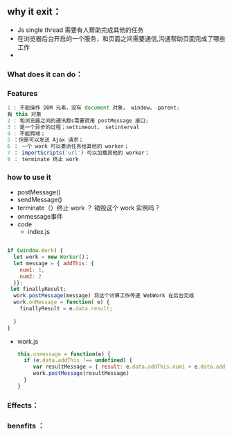 ## why it  exit：

* Js  single thread 需要有人帮助完成其他的任务
* 在浏览器后台开启的一个服务，和页面之间需要通信,沟通帮助页面完成了哪些工作
* 

### What does it can do：

### Features

```js
1 : 不能操作 DOM 元素，没有 document 对象， window， parent;
有 this 对象
2 : 和浏览器之间的通讯都s需要调用 postMessage 接口;
3 : 是一个异步的过程；settimeout， setinterval
4 : 不能跨域；
5 ：但是可以发送 Ajax 请求；
6 ： 一个 work 可以委派任务给其他的 worker；
7 ： importScripts('url') 可以加载其他的 worker；
8 ： terminate 终止 work
```



### how to use it 

* postMessage()
* sendMessage()
* terminate（）终止 work ？ 销毁这个 work 实例吗？
* onmessage事件
* code
  * index.js

 ```javascript
 
if (window.Work) {
   let work = new Worker()；
   let message = { addThis: {
     num1: 1,
     num2: 2
   }};
  let finallyResult;
   work.postMessage(message) 将这个计算工作传递 WebWork 在后台完成
   work.onMessage = function( e) {
     finallyResult = e.data.result;
     
   }
 }
 ```

   * work.js

     ```JavaScript 
     this.onmessage = function(e) {
       if (e.data.addThis !== undefined) {
          var resultMessage = { result: e.data.addThis.num1 + e.data.addThis.num2}
          work.postMessage(resultMessage)
       }
     }
     ```

     

### Effects：



### benefits ：



